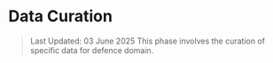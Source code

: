 # Data Curation
> Last Updated: 03 June 2025
> This phase involves the curation of specific data for defence domain.